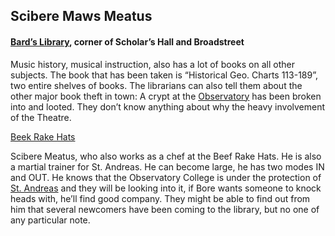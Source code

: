 ## Scibere Maws Meatus


#### [Bard’s Library](/l/bards_library), corner of Scholar’s Hall and Broadstreet

Music history, musical instruction, also has a lot of books on all other subjects. The book that has been taken is “Historical Geo. Charts 113-189”, two entire shelves of books. The librarians can also tell them about the other major book theft in town: A crypt at the [Observatory](/p/the_observatory) has been broken into and looted. They don’t know anything about why the heavy involvement of the Theatre.

[Beek Rake Hats](/f/beef_rake_hats)

Scibere Meatus, who also works as a chef at the Beef Rake Hats. He is also a martial trainer for St. Andreas. He can become large, he has two modes IN and OUT. He knows that the Observatory College is under the protection of [St. Andreas](/f/st_andreas) and they will be looking into it, if Bore wants someone to knock heads with, he’ll find good company. They might be able to find out from him that several newcomers have been coming to the library, but no one of any particular note.
